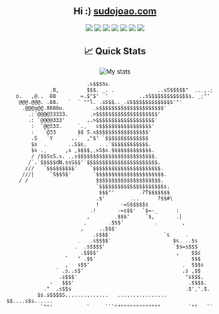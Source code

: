 <h2 align="center"> Hi :) </b> <a href="//sudojoao.com">sudojoao.com</a> </h2> 
<p align="center">
  <img src="https://img.shields.io/badge/php-%23777BB4.svg?style=for-the-badge&logo=php&logoColor=white"/>
  <img src="https://img.shields.io/badge/html5-%23E34F26.svg?style=for-the-badge&logo=html5&logoColor=white"/>
  <img src="https://img.shields.io/badge/bootstrap-%238511FA.svg?style=for-the-badge&logo=bootstrap&logoColor=white"/>
  <img src="https://img.shields.io/badge/javascript%20-%23323330.svg?&style=for-the-badge&logo=javascript&logoColor=%23F7DF1E"/>
  <img src="https://img.shields.io/badge/mysql-4479A1.svg?style=for-the-badge&logo=mysql&logoColor=white"/>
  <img src="https://img.shields.io/badge/python-3670A0?style=for-the-badge&logo=python&logoColor=ffdd54"/>
  <img src="https://img.shields.io/badge/Linux-FCC624?style=for-the-badge&logo=linux&logoColor=black"/>
</p>
<h2 align="center"> 📈 Quick Stats </h2> 

<p align="center">
<img src="https://github-readme-streak-stats-one-theta.vercel.app?user=sudojoao&theme=yellowdark&hide_border=true&background=45%2CB60000%2C00012F" alt="My stats">
</p>


```
                          .s$$$Ss.
              .8,         $$$. _. .              ..sS$$$$$"  ...,.;
   o.   ,@..  88        =.$"$'  '          ..sS$$$$$$$$$$$$s. _;"'
    @@@.@@@. .88.   `  ` ""l. .sS$$.._.sS$$$$$$$$$$$$S'"'
     .@@@q@@.8888o.         .s$$$$$$$$$$$$$$$$$$$$$'
       .:`@@@@33333.       .>$$$$$$$$$$$$$$$$$$$$'
       .: `@@@@333'       ..>$$$$$$$$$$$$$$$$$$$'
        :  `@@333.     `.,   s$$$$$$$$$$$$$$$$$'
        :   `@33       $$ S.s$$$$$$$$$$$$$$$$$'
        .S   `Y      ..`  ,"$' `$$$$$$$$$$$$$$
        $s  .       ..S$s,    . .`$$$$$$$$$$$$.
        $s .,      ,s ,$$$$,,sS$s.$$$$$$$$$$$$$.
        / /$$SsS.s. ..s$$$$$$$$$$$$$$$$$$$$$$$$$.
       /`.`$$$$$dN.ssS$$'`$$$$$$$$$$$$$$$$$$$$$$$.
      ///   `$$$$$$$$$'    `$$$$$$$$$$$$$$$$$$$$$$.
     ///|     `S$$S$'       `$$$$$$$$$$$$$$$$$$$$$$.
    / /                      $$$$$$$$$$$$$$$$$$$$$.
                             `$$$$$$$$$$$$$$$$$$$$$s.
                              $$$"'        .?T$$$$$$$
                             .$'        ...      ?$$#\
                             !       -=S$$$$$s
                           .!       -=s$$'  `$=-_      :
                          ,        .$$$'     `$,       .|
                         ,       .$$$'          .        ,
                        ,     ..$$$'
                            .s$$$'                 `s     .
                       .   .s$$$$'                    $s. ..$s
                      .  .s$$$$'                      `$s=s$$$
                        .$$$$'                         ,    $$s
                   `   " .$$'                               $$$
                   ,   s$$'                              .  $$$s
                ` .s..s$'                                .s ,$$
                 .s$$$'                                   "s$$$,
              -   $$$'                                     .$$$$.
            ."  .s$$s                                     .$',',$.
          $s.s$$$$S..............   ................    $$....s$s......
           `""'           `     ```"""""""""""""""         `""   ``
```
